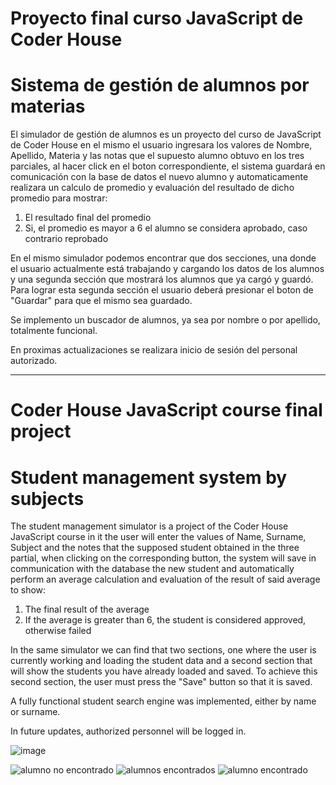 # Proyecto final curso JavaScript de Coder House

# Sistema de gestión de alumnos por materias

El simulador de gestión de alumnos es un proyecto del curso de JavaScript de Coder House
en el mismo el usuario ingresara los valores de Nombre, Apellido, Materia y las notas que el supuesto
alumno obtuvo en los tres parciales, al hacer click en el boton correspondiente, el sistema guardará
en comunicación con la base de datos el nuevo alumno y automaticamente realizara un calculo de promedio
y evaluación del resultado de dicho promedio para mostrar: 

1) El resultado final del promedio 
2) Si, el promedio es mayor a 6 el alumno se considera aprobado, caso contrario reprobado

En el mismo simulador podemos encontrar que dos secciones, una donde el usuario actualmente está trabajando y
cargando los datos de los alumnos y una segunda sección que mostrará los alumnos que ya cargó y guardó.
Para lograr esta segunda sección el usuario deberá presionar el boton de "Guardar" para que el mismo sea guardado.

Se implemento un buscador de alumnos, ya sea por nombre o por apellido, totalmente funcional.

En proximas actualizaciones se realizara inicio de sesión del personal autorizado.

-----------------------------------------------------------------------------------------------------------------------
# Coder House JavaScript course final project

# Student management system by subjects

The student management simulator is a project of the Coder House JavaScript course
in it the user will enter the values of Name, Surname, Subject and the notes that the supposed
student obtained in the three partial, when clicking on the corresponding button, the system will save
in communication with the database the new student and automatically perform an average calculation
and evaluation of the result of said average to show:

1) The final result of the average
2) If the average is greater than 6, the student is considered approved, otherwise failed

In the same simulator we can find that two sections, one where the user is currently working and
loading the student data and a second section that will show the students you have already loaded and saved.
To achieve this second section, the user must press the "Save" button so that it is saved.

A fully functional student search engine was implemented, either by name or surname.

In future updates, authorized personnel will be logged in.


![image](https://user-images.githubusercontent.com/87046340/158493074-077ff9c4-21f5-4f42-9261-2157f462a415.png)


![alumno no encontrado](https://user-images.githubusercontent.com/87046340/158905286-3b9aca6e-8e3a-487e-9e2c-1f2aef78180d.png)
![alumnos encontrados](https://user-images.githubusercontent.com/87046340/158905313-158e4cd5-343d-4f99-b5dd-21db6b1f74c9.png)
![alumno encontrado](https://user-images.githubusercontent.com/87046340/158905351-d98b2a38-db40-4556-be1e-171d2b486784.png)



